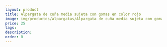 ```yaml
---
layout: product
title: Alpargata de cuña media sujeta con gomas en color rojo 
image: img/productos/alpargatas/Alpargata de cuña media sujeta con gomas en color rojo =25.webp
price: 25
tags: 
description: 
order: 0
---
```


